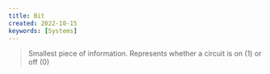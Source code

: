 ```yaml
---
title: Bit
created: 2022-10-15
keywords: [Systems]
---
```


> Smallest piece of information. Represents whether a circuit is on (1) or off (0)
